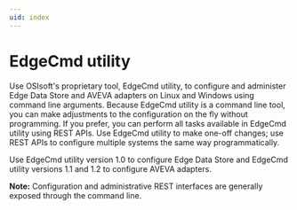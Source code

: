 ```yaml
---
uid: index
---
```


# EdgeCmd utility

Use OSIsoft's proprietary tool, EdgeCmd utility, to configure and administer Edge Data Store and AVEVA adapters on Linux and Windows using command line arguments. Because EdgeCmd utility is a command line tool, you can make adjustments to the configuration on the fly without programming. If you prefer, you can perform all tasks available in EdgeCmd utility using REST APIs. Use EdgeCmd utility to make one-off changes; use REST APIs to configure multiple systems the same way programmatically.

Use EdgeCmd utility version 1.0 to configure Edge Data Store and EdgeCmd utility versions 1.1 and 1.2 to configure AVEVA adapters.

**Note:** Configuration and administrative REST interfaces are generally exposed through the command line.
